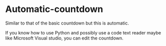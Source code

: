 # Automatic-countdown
Similar to that of the basic countdown but this is automatic.

If you know how to use Python and possibly use a code text reader maybe like Microsoft Visual studio, you can edit the countdown. 

